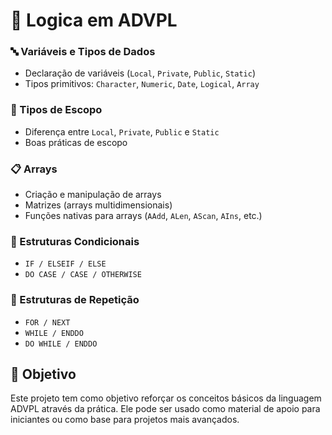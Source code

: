# 📘 Logica em ADVPL



### 🔤 Variáveis e Tipos de Dados
- Declaração de variáveis (`Local`, `Private`, `Public`, `Static`)
- Tipos primitivos: `Character`, `Numeric`, `Date`, `Logical`, `Array`

### 📌 Tipos de Escopo
- Diferença entre `Local`, `Private`, `Public` e `Static`
- Boas práticas de escopo

### 📋 Arrays
- Criação e manipulação de arrays
- Matrizes (arrays multidimensionais)
- Funções nativas para arrays (`AAdd`, `ALen`, `AScan`, `AIns`, etc.)

### 🧠 Estruturas Condicionais
- `IF / ELSEIF / ELSE`
- `DO CASE / CASE / OTHERWISE`

### 🔁 Estruturas de Repetição
- `FOR / NEXT`
- `WHILE / ENDDO`
- `DO WHILE / ENDDO`

## 🎯 Objetivo

Este projeto tem como objetivo reforçar os conceitos básicos da linguagem ADVPL através da prática. Ele pode ser usado como material de apoio para iniciantes ou como base para projetos mais avançados.



